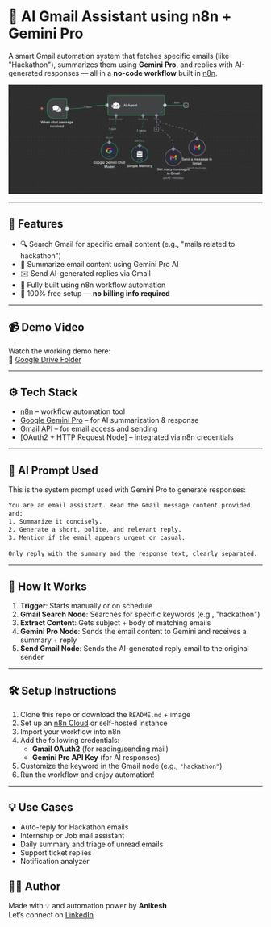 # 🤖 AI Gmail Assistant using n8n + Gemini Pro

A smart Gmail automation system that fetches specific emails (like "Hackathon"), summarizes them using **Gemini Pro**, and replies with AI-generated responses — all in a **no-code workflow** built in [n8n](https://n8n.io).

![Demo](./photo.jpeg)

---

## 📌 Features

- 🔍 Search Gmail for specific email content (e.g., "mails related to hackathon")
- 🧠 Summarize email content using Gemini Pro AI
- ✉️ Send AI-generated replies via Gmail
- 🧩 Fully built using n8n workflow automation
- 💸 100% free setup — **no billing info required**

---

## 📹 Demo Video

Watch the working demo here:  
🎥 [Google Drive Folder](https://drive.google.com/drive/folders/1csgF2dCoj_dq6qWLiibObRiZAs0w7U8U?usp=sharing)

---

## ⚙️ Tech Stack

- [n8n](https://n8n.io) – workflow automation tool
- [Google Gemini Pro](https://ai.google.dev/) – for AI summarization & response
- [Gmail API](https://developers.google.com/gmail/api) – for email access and sending
- [OAuth2 + HTTP Request Node] – integrated via n8n credentials

---

## 🧠 AI Prompt Used

This is the system prompt used with Gemini Pro to generate responses:

```
You are an email assistant. Read the Gmail message content provided and:
1. Summarize it concisely.
2. Generate a short, polite, and relevant reply.
3. Mention if the email appears urgent or casual.

Only reply with the summary and the response text, clearly separated.
```

---

## 🚀 How It Works

1. **Trigger**: Starts manually or on schedule
2. **Gmail Search Node**: Searches for specific keywords (e.g., "hackathon")
3. **Extract Content**: Gets subject + body of matching emails
4. **Gemini Pro Node**: Sends the email content to Gemini and receives a summary + reply
5. **Send Gmail Node**: Sends the AI-generated reply email to the original sender

---

## 🛠️ Setup Instructions

1. Clone this repo or download the `README.md` + image
2. Set up an [n8n Cloud](https://n8n.io/) or self-hosted instance
3. Import your workflow into n8n
4. Add the following credentials:
   - **Gmail OAuth2** (for reading/sending mail)
   - **Gemini Pro API Key** (for AI responses)
5. Customize the keyword in the Gmail node (e.g., `"hackathon"`)
6. Run the workflow and enjoy automation!

---



## 💡 Use Cases

- Auto-reply for Hackathon emails
- Internship or Job mail assistant
- Daily summary and triage of unread emails
- Support ticket replies
- Notification analyzer




## 🙋‍♂️ Author

Made with 💡 and automation power by **Anikesh**  
Let’s connect on [LinkedIn](https://www.linkedin.com/in/anikesh-kumar-289aaa290)

